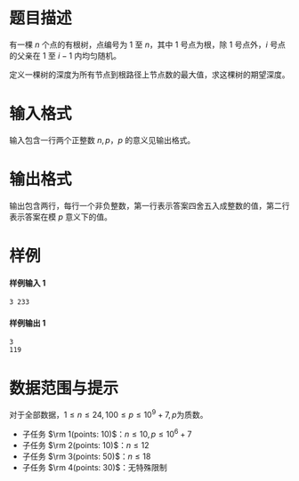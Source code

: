 
# 题目描述

有一棵 $n$ 个点的有根树，点编号为 $1$ 至 $n$，其中 $1$ 号点为根，除 $1$ 号点外，$i$ 号点的父亲在 $1$ 至 $i - 1$ 内均匀随机。

定义一棵树的深度为所有节点到根路径上节点数的最大值，求这棵树的期望深度。

# 输入格式

输入包含一行两个正整数 $n, p$，$p$ 的意义见输出格式。

# 输出格式

输出包含两行，每行一个非负整数，第一行表示答案四舍五入成整数的值，第二行表示答案在模 $p$ 意义下的值。

# 样例

#### 样例输入 1
```plain
3 233
```

#### 样例输出 1
```plain
3
119
```

# 数据范围与提示

对于全部数据，$1 \leq n \leq 24, 100 \leq p \leq 10^9 + 7, p$为质数。

- 子任务 $\rm 1(points: 10)$：$n \leq 10, p \leq 10^6 + 7$
- 子任务 $\rm 2(points: 10)$：$n \leq 12$
- 子任务 $\rm 3(points: 50)$：$n \leq 18$
- 子任务 $\rm 4(points: 30)$：无特殊限制

